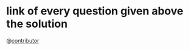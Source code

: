 #  link of every question given above the solution

@[contributor](https://www.linkedin.com/in/niful-islam-248959206/ "linkedIn")
